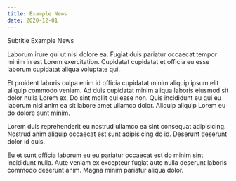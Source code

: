 ```yaml
---
title: Example News
date: 2020-12-01
---
```


Subtitle Example News

<!--more-->

Laborum irure qui ut nisi dolore ea. Fugiat duis pariatur occaecat tempor minim in est Lorem exercitation. Cupidatat cupidatat et officia eu esse laborum cupidatat aliqua voluptate qui.

Et proident laboris culpa enim id officia cupidatat minim aliquip ipsum elit aliquip commodo veniam. Ad duis cupidatat minim aliqua laboris eiusmod sit dolor nulla Lorem ex. Do sint mollit qui esse non. Quis incididunt eu qui eu laborum nisi anim ea sit labore amet ullamco dolor. Aliquip aliquip Lorem eu do dolore sunt minim.

Lorem duis reprehenderit eu nostrud ullamco ea sint consequat adipisicing. Nostrud anim aliquip occaecat est sunt adipisicing do id. Deserunt deserunt dolor id quis.

Eu et sunt officia laborum eu eu pariatur occaecat est do minim sint incididunt nulla. Aute veniam ex excepteur fugiat aute nulla deserunt laboris commodo deserunt anim. Magna minim pariatur aliqua dolor.
